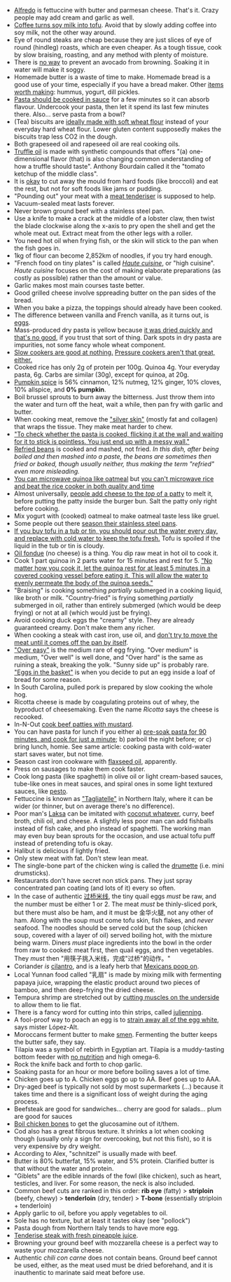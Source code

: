 - [Alfredo](https://en.wikipedia.org/wiki/Fettuccine_Alfredo) is fettuccine with butter and parmesan cheese. That's it. Crazy people may add cream and garlic as well.
- [Coffee turns soy milk into tofu](https://www.thekitchn.com/why-does-soymilk-curdle-in-hot-148329). Avoid that by slowly adding coffee into soy milk, not the other way around.
- Eye of round steaks are cheap because they are just slices of eye of round (hindleg) roasts, which are even cheaper. As a tough tissue, cook by slow braising, roasting, and any method with plenty of moisture.
- There is [no way](https://www.huffpost.com/entry/keeping-avocados-from-turning-brown_n_1196633) to prevent an avocado from browning. Soaking it in water will make it soggy.
- Homemade butter is a waste of time to make. Homemade bread is a good use of your time, especially if you have a bread maker. Other [items worth making](https://www.amazon.com/Make-Bread-Buy-Butter-Shouldnt/dp/1451605889): hummus, yogurt, dill pickles.
- [Pasta should be cooked in sauce](https://getpocket.com/explore/item/nine-ways-you-re-cooking-pasta-wrong) for a few minutes so it can absorb flavour. Undercook your pasta, then let it spend its last few minutes there. Also... serve pasta from a bowl?
- (Tea) biscuits are [ideally made with soft wheat flour](https://getpocket.com/explore/item/why-most-of-america-is-terrible-at-making-biscuits) instead of your everyday hard wheat flour. Lower gluten content supposedly makes the biscuits trap less CO2 in the dough.
- Both grapeseed oil and rapeseed oil are real cooking oils.
- [Truffle oil](https://en.wikipedia.org/wiki/Truffle_oil) is made with synthetic compounds that offers "(a) one-dimensional flavor (that) is also changing common understanding of how a truffle should taste". Anthony Bourdain called it the "tomato ketchup of the middle class".
- It is [okay](https://www.youtube.com/watch?v=ZxCT_D6HBd8) to cut away the mould from hard foods (like broccoli) and eat the rest, but not for soft foods like jams or pudding.
- "Pounding out" your meat with a [meat tenderiser](https://en.wikipedia.org/wiki/Meat_tenderizer) is supposed to help.
- Vacuum-sealed meat lasts forever.
- Never brown ground beef with a stainless steel pan.
- Use a knife to make a crack at the middle of a lobster claw, then twist the blade clockwise along the x-axis to pry open the shell and get the whole meat out. Extract meat from the other legs with a roller.
- You need hot oil when frying fish, or the skin will stick to the pan when the fish goes in.
- 1kg of flour can become 2,852km of noodles, if you try hard enough.
- "French food on tiny plates" is called [_Haute cuisine_](https://en.wikipedia.org/wiki/Haute_cuisine), or "high cuisine". _Haute cuisine_ focuses on the cost of making elaborate preparations (as costly as possible) rather than the amount or value.
- Garlic makes most main courses taste better.
- Good grilled cheese involve sppreading butter on the pan sides of the bread.
- When you bake a pizza, the toppings should already have been cooked.
- The difference between vanilla and French vanilla, as it turns out, is [eggs](https://www.seattletimes.com/life/food-drink/whats-the-difference-between-vanilla-and-french-vanilla/).
- Mass-produced dry pasta is yellow because [it was dried quickly and that's no good](https://www.lifegate.com/people/lifestyle/pasta), if you trust that sort of thing. Dark spots in dry pasta are impurities, not some fancy whole wheat component.
- [Slow cookers are good at nothing.](http://www.seriouseats.com/2016/10/why-pressure-cookers-are-better-than-slow-cookers.html) [Pressure cookers aren't that great, either.](https://news.ycombinator.com/item?id=13809891)
- Cooked rice has only 2g of protein per 100g. Quinoa 4g. Your everyday pasta, 6g. Carbs are similar (30g), except for quinoa, at 20g.
- [Pumpkin spice](https://en.wikipedia.org/wiki/Pumpkin_pie_spice) is 56% cinnamon, 12% nutmeg, 12% ginger, 10% cloves, 10% allspice, and **0% pumpkin**.
- Boil brussel sprouts to burn away the bitterness. Just throw them into the water and turn off the heat, wait a while, then pan fry with garlic and butter.
- When cooking meat, remove the ["silver skin"](http://www.genuineideas.com/ArticlesIndex/silverskin.html) (mostly fat and collagen) that wraps the tissue. They make meat harder to chew.
- ["To check whether the pasta is cooked, flicking it at the wall and waiting for it to stick is pointless. You just end up with a messy wall."](https://www.thelocal.it/20170717/ten-golden-rules-how-to-cook-pasta-like-the-italians-al-dente-chef)
- [Refried beans](https://en.wikipedia.org/wiki/Refried_beans) is cooked and mashed, not fried. _In this dish, after being boiled and then mashed into a paste, the beans are sometimes then fried or baked, though usually neither, thus making the term "refried" even more misleading._
- [You can microwave quinoa like oatmeal](https://www.reddit.com/r/EatCheapAndHealthy/comments/42ykrn/friendly_reminder_that_you_can_microwave_quinoa/) but [you can't microwave rice and beat the rice cooker in both quality and time](http://www.mennonitegirlscancook.ca/2017/05/microwave-rice.html)
- Almost universally, [people add cheese to the _top_ of a patty](https://www.youtube.com/watch?v=ERUugjLmwuY) to melt it, before putting the patty inside the burger bun. Salt the patty only right before cooking.
- Mix yogurt with (cooked) oatmeal to make oatmeal taste less like gruel.
- Some people out there [season their stainless steel pans](https://wholelifestylenutrition.com/health/how-to-cook-on-season-a-stainless-steel-pan-to-create-a-non-stick-surface/).
- [If you buy tofu in a tub or tin, you should pour out the water every day, and replace with cold water to keep the tofu fresh.](https://www.eatrightontario.ca/en/Articles/Cooking-Food-Preparation/Everything-You-Need-to-Know-About-Tofu!.aspx) Tofu is spoiled if the liquid in the tub or tin is cloudy.
- [Oil fondue](https://www.atelierdeschefs.fr/fr/recette/13686-fondue-bourguignonne.php) (no cheese) is a thing. You dip raw meat in hot oil to cook it.
- Cook 1 part quinoa in 2 parts water for 15 minutes and rest for 5. ["No matter how you cook it, let the quinoa rest for at least 5 minutes in a covered cooking vessel before eating it. This will allow the water to evenly permeate the body of the quinoa seeds."](http://www.iheartkeenwah.com/blog/2015/10/31/the-food-lab-examining-the-best-way-to-cook-quinoa-rice-cooker-stove-top-or-pre-roast)
- "Braising" is cooking something _partially_ submerged in a cooking liquid, like broth or milk. "Country-fried" is frying something _partially_ submerged in oil, rather than entirely submerged (which would be deep frying) or not at all (which would just be frying).
- Avoid cooking duck eggs the "creamy" style. They are already guaranteed creamy. Don't make them any richer.
- When cooking a steak with cast iron, use oil, and [don't try to move the meat until it comes off the pan by itself](https://youtube.com/watch?feature=youtu.be&v=KLGSLCaksdY).
- ["Over easy"](https://i.pinimg.com/736x/e2/9b/cf/e29bcf23c343c5d5e8a029ff5ec8f89b--fried-eggs-cooking-tips.jpg) is the medium rare of egg frying. "Over medium" is medium, "Over well" is well done, and "Over hard" is the same as ruining a steak, breaking the yolk. "Sunny side up" is probably rare. ["Eggs in the basket"](https://en.wikipedia.org/wiki/Egg_in_the_basket) is when you decide to put an egg inside a loaf of bread for some reason.
- In South Carolina, pulled pork is prepared by slow cooking the whole hog.
- Ricotta cheese is made by coagulating proteins out of whey, the byproduct of cheesemaking. Even the name _Ricotta_ says the cheese is recooked.
- In-N-Out [cook beef patties with mustard](http://muslimeater.com/2015/05/29/how-to-make-halal-in-n-out-double-double-animal-style-burgers-at-home/).
- You can have pasta for lunch if you either a) [pre-soak pasta for 90 minutes, and cook for just a minute](https://food-hacks.wonderhowto.com/how-to/one-minute-pasta-plus-more-revolutionary-pasta-cooking-hacks-you-need-know-0156659/); b) parboil the night before; or c) bring lunch, homie. See same article: cooking pasta with cold-water start saves water, but not time.
- Season cast iron cookware with [flaxseed oil](http://sherylcanter.com/wordpress/2010/01/a-science-based-technique-for-seasoning-cast-iron/), apparently.
- Press on sausages to make them cook faster.
- Cook long pasta (like spaghetti) in olive oil or light cream-based sauces, tube-like ones in meat sauces, and spiral ones in some light textured sauces, like [pesto](http://www.taste.com.au/recipes/pesto-sauce/5df0b426-e19b-463d-bab5-0bc165c502c1).
- Fettuccine is known as ["Tagliatelle"](https://www.popsugar.com/food/Difference-Between-Fettuccine-Tagliatelle-41945041) in Northern Italy, where it can be wider (or thinner, but on average there's no difference).
- Poor man's [Laksa](http://en.wikipedia.org/wiki/Laksa) can be imitated with [coconut whatever](http://en.wikipedia.org/wiki/Kerisik), curry, beef broth, chili oil, and cheese. A slightly less poor man can add fishballs instead of fish cake, and pho instead of spaghetti. The working man may even buy bean sprouts for the occasion, and use actual tofu puff instead of pretending tofu is okay.
- Halibut is delicious if lightly fried.
- Only stew meat with fat. Don't stew lean meat.
- The single-bone part of the chicken wing is called the [drumette](http://www.thekitchn.com/the-small-but-mighty-chicken-wing-223119) (i.e. mini drumsticks).
- Restaurants don't have secret non stick pans. They just spray concentrated pan coating (and lots of it) every so often.
- In the case of authentic [过桥米线](https://en.wikipedia.org/wiki/Crossing_the_bridge_noodles), the tiny quail eggs _must_ be raw, and the number must be either 1 or 2. The meat _must_ be thinly-sliced pork, but there must also be ham, and it must be 金华火腿, not any other of ham. Along with the soup must come tofu skin, fish flakes, and _never_ seafood. The noodles should be served cold but the soup (chicken soup, covered with a layer of oil) served boiling hot, with the mixture being warm. Diners _must_ place ingredients into the bowl in the order from raw to cooked: meat first, then quail eggs, and then vegetables. They _must_ then "用筷子挑入米线，完成"过桥"的动作。"
- Coriander _is_ [cilantro](https://en.wikipedia.org/wiki/Coriander), and is a leafy herb that [Mexicans poop on](https://www.reddit.com/r/explainlikeimfive/comments/4a05qr/eli5_since_norovirus_is_not_a_foodborne_illness/d0wagc9).
- Local Yunnan food called "乳扇" is made by mixing milk with fermenting papaya juice, wrapping the elastic product around two pieces of bamboo, and then deep-frying the dried cheese.
- Tempura shrimp are stretched out by [cutting muscles on the underside](https://www.quora.com/Why-is-tempura-shrimp-longer-than-other-shrimps?share=1) to allow them to lie flat.
- There is a fancy word for cutting into thin strips, called [julienning](https://en.wikipedia.org/wiki/Julienning).
- A fool-proof way to poach an egg is to [strain away all of the egg white](http://www.seriouseats.com/2013/03/how-to-poach-eggs-easy-way-poached-breakfast-video.html), says mister López-Alt.
- Moroccans ferment butter to make [smen](https://www.npr.org/sections/thesalt/2014/10/09/353510171/smen-is-moroccos-funky-fermented-butter-that-lasts-for-years). Fermenting the butter keeps the butter safe, they say.
- Tilapia was a symbol of rebirth in Egyptian art. Tilapia is a muddy-tasting bottom feeder with [no nutrition](https://en.wikipedia.org/wiki/Tilapia#As_food) and high omega-6.
- Rock the knife back and forth to chop garlic.
- Soaking pasta for an hour or more before boiling saves a lot of time.
- Chicken goes up to A. Chicken eggs go up to AA. Beef goes up to AAA.
- Dry-aged beef is typically not sold by most supermarkets (...) because it takes time and there is a significant loss of weight during the aging process.
- Beefsteak are good for sandwiches... cherry are good for salads... plum are good for sauces
- [Boil chicken bones](https://www.livestrong.com/article/125236-glucosamine-naturally/) to get the glucosamine out of it/them.
- Cod also has a great fibrous texture. It shrinks a lot when cooking though (usually only a sign for overcooking, but not this fish), so it is very expensive by dry weight.
- According to Alex, "schnitzel" is usually made with beef.
- Butter is 80% butterfat, 15% water, and 5% protein. Clarified butter is that without the water and protein.
- "Giblets" are the edible innards of the fowl (like chicken), such as heart, testicles, and liver. For some reason, the neck is also included.
- Common beef cuts are ranked in this order: **rib eye** (fatty) > **striploin** (beefy, chewy) > **tenderloin** (dry, tender) > **T-bone** (essentially striploin + tenderloin)
- Apply garlic to oil, before you apply vegetables to oil.
- Sole has no texture, but at least it tastes okay (see "pollock")
- Pasta dough from Northern Italy tends to have more egg.
- [Tenderise steak with fresh pineapple juice](https://www.youtube.com/watch?v=dfjIIK6qt-g).
- Browning your ground beef with mozzarella cheese is a perfect way to waste your mozzarella cheese.
- Authentic _chili con carne_ does not contain beans. Ground beef cannot be used, either, as the meat used must be dried beforehand, and it is inauthentic to marinate said meat before use.
